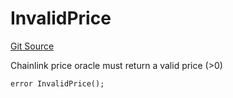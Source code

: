 # InvalidPrice
[Git Source](https://github.com/supafinance/supa-foundry/blob/00eb35447ebc05e824f31afa1581898206764621/src/oracles/ERC20ChainlinkValueOracle.sol)

Chainlink price oracle must return a valid price (>0)


```solidity
error InvalidPrice();
```

